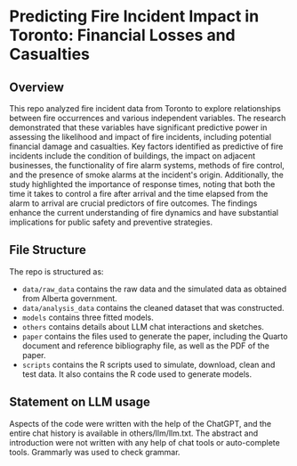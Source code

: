 # Predicting Fire Incident Impact in Toronto: Financial Losses and Casualties

## Overview

This repo analyzed fire incident data from Toronto to explore relationships between fire occurrences and various independent variables. The research demonstrated that these variables have significant predictive power in assessing the likelihood and impact of fire incidents, including potential financial damage and casualties. Key factors identified as predictive of fire incidents include the condition of buildings, the impact on adjacent businesses, the functionality of fire alarm systems, methods of fire control, and the presence of smoke alarms at the incident's origin. Additionally, the study highlighted the importance of response times, noting that both the time it takes to control a fire after arrival and the time elapsed from the alarm to arrival are crucial predictors of fire outcomes. The findings enhance the current understanding of fire dynamics and have substantial implications for public safety and preventive strategies. 


## File Structure

The repo is structured as:

-   `data/raw_data` contains the raw data and the simulated data as obtained from Alberta government.
-   `data/analysis_data` contains the cleaned dataset that was constructed.
-   `models` contains three fitted models. 
-   `others` contains details about LLM chat interactions and sketches.
-   `paper` contains the files used to generate the paper, including the Quarto document and reference bibliography file, as well as the PDF of the paper.
-   `scripts` contains the R scripts used to simulate, download, clean and test data. It also contains the R code used to generate models.


## Statement on LLM usage

Aspects of the code were written with the help of the ChatGPT, and the entire chat history is available in others/llm/llm.txt. The abstract and introduction were not written with any help of chat tools or auto-complete tools. Grammarly was used to check grammar. 